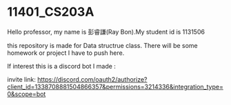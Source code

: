 # 11401_CS203A
Hello professor,
my name is 彭睿謙(Ray Bon).My student id is 1131506

this repository is made for Data structrue class.
There will be some homework or project I have to push here.










If interest this is a discord bot I made :

invite link: https://discord.com/oauth2/authorize?client_id=1338708881504866357&permissions=3214336&integration_type=0&scope=bot
